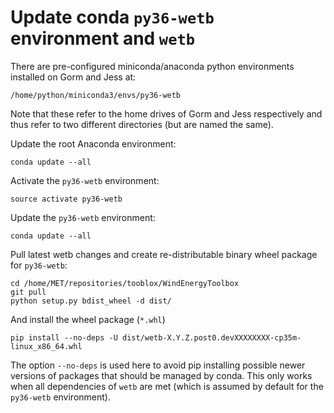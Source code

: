 # Update conda ```py36-wetb``` environment and ```wetb```

There are pre-configured miniconda/anaconda python environments installed on
Gorm and Jess at:

```
/home/python/miniconda3/envs/py36-wetb
```
Note that these refer to the home drives of Gorm and Jess respectively and thus
refer to two different directories (but are named the same).

Update the root Anaconda environment:

```
conda update --all
```

Activate the ```py36-wetb``` environment:

```
source activate py36-wetb
```


Update the ```py36-wetb``` environment:

```
conda update --all
```

Pull latest wetb changes and create re-distributable binary wheel package for ```py36-wetb```:

```
cd /home/MET/repositories/tooblox/WindEnergyToolbox
git pull
python setup.py bdist_wheel -d dist/
```

And install the wheel package (```*.whl```)

```
pip install --no-deps -U dist/wetb-X.Y.Z.post0.devXXXXXXXX-cp35m-linux_x86_64.whl
```

The option ```--no-deps``` is used here to avoid pip installing possible newer
versions of packages that should be managed by conda. This only works when all
dependencies of ```wetb``` are met (which is assumed by default for the
```py36-wetb``` environment).

